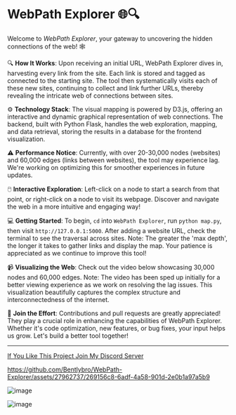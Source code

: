 # WebPath Explorer 🌐🔍

Welcome to *WebPath Explorer*, your gateway to uncovering the hidden connections of the web! 🕸️

🔍 **How It Works**: Upon receiving an initial URL, WebPath Explorer dives in, harvesting every link from the site. Each link is stored and tagged as connected to the starting site. The tool then systematically visits each of these new sites, continuing to collect and link further URLs, thereby revealing the intricate web of connections between sites.

⚙️ **Technology Stack**: The visual mapping is powered by D3.js, offering an interactive and dynamic graphical representation of web connections. The backend, built with Python Flask, handles the web exploration, mapping, and data retrieval, storing the results in a database for the frontend visualization.

⚠️ **Performance Notice**: Currently, with over 20-30,000 nodes (websites) and 60,000 edges (links between websites), the tool may experience lag. We're working on optimizing this for smoother experiences in future updates.

🖱️ **Interactive Exploration**: Left-click on a node to start a search from that point, or right-click on a node to visit its webpage. Discover and navigate the web in a more intuitive and engaging way!

💻 **Getting Started**: To begin, `cd` into `WebPath Explorer`, run `python map.py`, then visit `http://127.0.0.1:5000`. After adding a website URL, check the terminal to see the traversal across sites. Note: The greater the 'max depth', the longer it takes to gather links and display the map. Your patience is appreciated as we continue to improve this tool!

📹 **Visualizing the Web**: Check out the video below showcasing 30,000 nodes and 60,000 edges. Note: The video has been sped up initially for a better viewing experience as we work on resolving the lag issues. This visualization beautifully captures the complex structure and interconnectedness of the internet.

🤝 **Join the Effort**: Contributions and pull requests are greatly appreciated! They play a crucial role in enhancing the capabilities of WebPath Explorer. Whether it's code optimization, new features, or bug fixes, your input helps us grow. Let's build a better tool together!

---
[If You Like This Project Join My Discord Server](https://discord.gg/yjjC2J569K)

https://github.com/Bentlybro/WebPath-Explorer/assets/27962737/269156c8-6adf-4a58-901d-2e0b1a97a5b9

![image](https://github.com/Bentlybro/WebPath-Explorer/assets/27962737/d9463746-70eb-4a8a-81df-6deffdf3c3fb)

![image](https://github.com/Bentlybro/WebPath-Explorer/assets/27962737/c647ad83-b3d9-408d-918a-14c614997afb)
